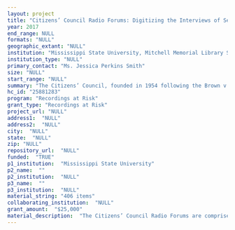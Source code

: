```yaml
--- 
layout: project 
title: "Citizens’ Council Radio Forums: Digitizing the Interviews of Segregationist Politicians, 1957-1966"
year: 2017
end_range: NULL
formats: "NULL"
geographic_extant: "NULL"
institution: "Mississippi State University, Mitchell Memorial Library Special Collections"
institution_type: "NULL"
primary_contact: "Ms. Jessica Perkins Smith"
size: "NULL"
start_range: "NULL"
summary: "The Citizens’ Council, founded in 1954 following the Brown v. Board decision, was very powerful in working to maintain segregation in Mississippi. They spread their message using several strategies, including television and radio segments; the Citizens’ Council Radio Forum ran from 1957-1966 and features dozens of national and Mississippi politicians, including James Eastland, George Wallace, and Strom Thurmond, and covered topics ranging from reaction to the Civil Rights Acts to the fear of Communism. The Citizens’ Council continues to be a topic of interest for scholars and Mississippi State University’s Citizens’ Council and Civil Rights era collections are heavily used by researchers from all over the country. Mississippi State is the only repository who has the Radio Forums and a grant would allow us to digitize the tapes and make them available to researchers in the form of a searchable digital collection on our existing library website."
hc_id: "25881283"
program: "Recordings at Risk"
grant_type: "Recordings at Risk"
project_url: "NULL"
address1:  "NULL"
address2:  "NULL"
city:  "NULL"
state:  "NULL"
zip: "NULL"
repository_url:  "NULL"
funded:  "TRUE"
p1_institution:  "Mississippi State University"
p2_name:  ""
p2_institution:  "NULL"
p3_name:  ""
p3_institution:  "NULL"
material_string: "406 items"
collaborating_institution:  "NULL"
grant_amount:  "$25,000"
material_description:  "The Citizens’ Council Radio Forums are comprised of 418 open reel ¼ inch magnetic audio tapes. Mississippi State Special Collections purchased the tapes in 2002 from former Citizens’ Council head William Simmons. The tapes are currently arranged chronologically and by tape number; while they are described on MSU’s Special Collection’s website and a link to the collection exists on the Library of Congress’ Folk Life Center website, the tapes themselves are not accessible to the public due to the questionable condition of the tapes and the cumbersome reel to reel equipment in the library. There is a complete inventory of the collection, including names of interviewees, dates of interviews, and the subject of discussion, and the tapes have also been partially transcribed. Those transcripts and inventories are not currently available on the Special Collections website, though the transcripts are available to researchers upon request. Prior to learning of this proposal call, plans were in place to post the Radio Forum transcripts to the Special Collections website; if awarded this grant, the transcripts could be linked to the digitized tapes and searchable on our website. The description for the collection reads: “Radio programs produced by the Citizens' Council of Jackson, Mississippi, 1957-1966, covering issues like states’ rights and integration. Transcripts available for the bulk of the tapes. Speakers include George Wallace and Strom Thurmond.” Below are the links to the Citizens' Council Radio Forum Collection from Mississippi State's Library website and the Library of Congress' American Folklife Center: http://lib.msstate.edu/specialcollections/collections/manuscripts/civilrights/#C; https://www.loc.gov/folklife/civilrights/survey/view_collection.php?coll_id=1254."
---
```


